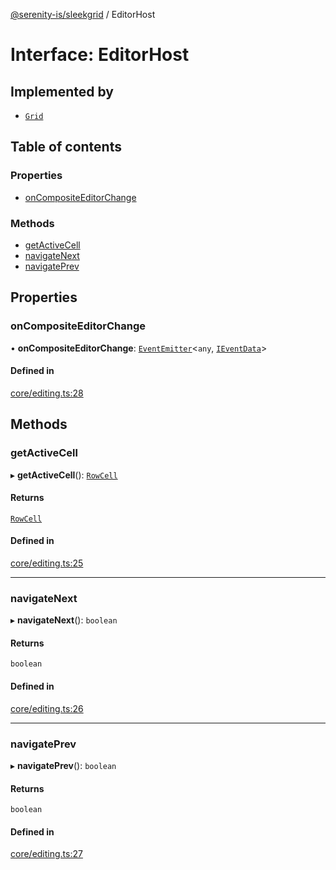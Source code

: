 [@serenity-is/sleekgrid](../README.md) / EditorHost

# Interface: EditorHost

## Implemented by

- [`Grid`](../classes/Grid.md)

## Table of contents

### Properties

- [onCompositeEditorChange](EditorHost.md#oncompositeeditorchange)

### Methods

- [getActiveCell](EditorHost.md#getactivecell)
- [navigateNext](EditorHost.md#navigatenext)
- [navigatePrev](EditorHost.md#navigateprev)

## Properties

### onCompositeEditorChange

• **onCompositeEditorChange**: [`EventEmitter`](../classes/EventEmitter.md)<`any`, [`IEventData`](IEventData.md)\>

#### Defined in

[core/editing.ts:28](https://github.com/serenity-is/sleekgrid/blob/master/src/core/editing.ts#L28)

## Methods

### getActiveCell

▸ **getActiveCell**(): [`RowCell`](RowCell.md)

#### Returns

[`RowCell`](RowCell.md)

#### Defined in

[core/editing.ts:25](https://github.com/serenity-is/sleekgrid/blob/master/src/core/editing.ts#L25)

___

### navigateNext

▸ **navigateNext**(): `boolean`

#### Returns

`boolean`

#### Defined in

[core/editing.ts:26](https://github.com/serenity-is/sleekgrid/blob/master/src/core/editing.ts#L26)

___

### navigatePrev

▸ **navigatePrev**(): `boolean`

#### Returns

`boolean`

#### Defined in

[core/editing.ts:27](https://github.com/serenity-is/sleekgrid/blob/master/src/core/editing.ts#L27)
